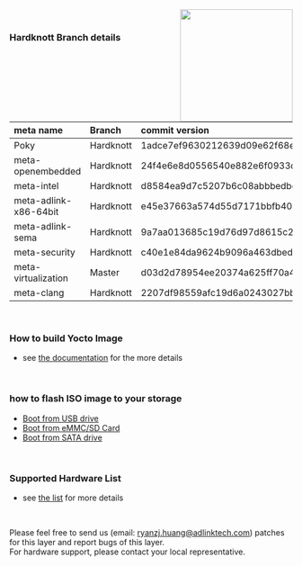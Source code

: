 <img src="https://www.linaro.org/assets/images/projects/yocto-project.png" width="200" align="right">

<br>

### Hardknott Branch details


| **meta name**         | **Branch** | **commit version**                       |
| :-------------------- | :--------- | :--------------------------------------- |
| Poky                  | Hardknott  | 1adce7ef9630212639d09e62f68eba016d59666d |
| meta-openembedded     | Hardknott  | 24f4e6e8d0556540e882e6f0933d1247f64d0666 |
| meta-intel            | Hardknott  | d8584ea9d7c5207b6c08abbbedbd1b7f64a4fe4b |
| meta-adlink-x86-64bit | Hardknott  | e45e37663a574d55d7171bbfb408fa26e8d5389d |
| meta-adlink-sema      | Hardknott  | 9a7aa013685c19d76d97d8615c218b7156539844 |
| meta-security         | Hardknott  | c40e1e84da9624b9096a463dbed3b301c01c268e |
| meta-virtualization   | Master     | d03d2d78954ee20374a625ff70a4a1e613caf326 |
| meta-clang            | Hardknott  | 2207df98559afc19d6a0243027bbac18980fc764 |

<br> 

### How to build Yocto Image
* see [the documentation](https://github.com/ADLINK/meta-adlink-x86-64bit/wiki/01.-Build-Yocto-Image) for the more details

<br>


### how to flash ISO image to your storage
* [Boot from USB drive](https://github.com/ADLINK/meta-adlink-x86-64bit/wiki/02.-How-to-install-Yocto-Image-to-USB-Drive)
* [Boot from eMMC/SD Card](https://github.com/ADLINK/meta-adlink-x86-64bit/wiki/03.-How-to-install-Yocto-Image-to-eMMC-&-SD-Card)
* [Boot from SATA drive](https://github.com/ADLINK/meta-adlink-x86-64bit/wiki/04.-How-to-install-Yocto-Image-to-SATA-Drive)

<br> 

### Supported Hardware List
* see [the list](https://github.com/ADLINK/meta-adlink-x86-64bit/tree/master#the-following-products-are-supported-) for more details

<br>

Please feel free to send us (email: ryanzj.huang@adlinktech.com) patches for this layer and report bugs of this layer. 
<br>For hardware support, please contact your local representative.


